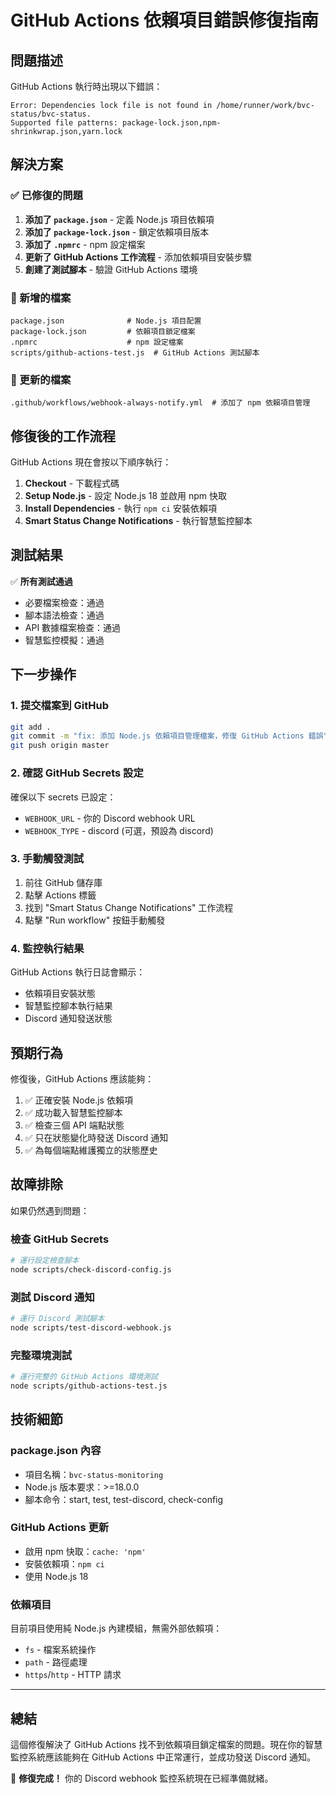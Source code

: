 # GitHub Actions 依賴項目錯誤修復指南

## 問題描述

GitHub Actions 執行時出現以下錯誤：
```
Error: Dependencies lock file is not found in /home/runner/work/bvc-status/bvc-status. 
Supported file patterns: package-lock.json,npm-shrinkwrap.json,yarn.lock
```

## 解決方案

### ✅ 已修復的問題

1. **添加了 `package.json`** - 定義 Node.js 項目依賴項
2. **添加了 `package-lock.json`** - 鎖定依賴項目版本
3. **添加了 `.npmrc`** - npm 設定檔案
4. **更新了 GitHub Actions 工作流程** - 添加依賴項目安裝步驟
5. **創建了測試腳本** - 驗證 GitHub Actions 環境

### 📁 新增的檔案

```
package.json              # Node.js 項目配置
package-lock.json         # 依賴項目鎖定檔案
.npmrc                    # npm 設定檔案
scripts/github-actions-test.js  # GitHub Actions 測試腳本
```

### 🔧 更新的檔案

```
.github/workflows/webhook-always-notify.yml  # 添加了 npm 依賴項目管理
```

## 修復後的工作流程

GitHub Actions 現在會按以下順序執行：

1. **Checkout** - 下載程式碼
2. **Setup Node.js** - 設定 Node.js 18 並啟用 npm 快取
3. **Install Dependencies** - 執行 `npm ci` 安裝依賴項
4. **Smart Status Change Notifications** - 執行智慧監控腳本

## 測試結果

✅ **所有測試通過**
- 必要檔案檢查：通過
- 腳本語法檢查：通過  
- API 數據檔案檢查：通過
- 智慧監控模擬：通過

## 下一步操作

### 1. 提交檔案到 GitHub

```bash
git add .
git commit -m "fix: 添加 Node.js 依賴項目管理檔案，修復 GitHub Actions 錯誤"
git push origin master
```

### 2. 確認 GitHub Secrets 設定

確保以下 secrets 已設定：
- `WEBHOOK_URL` - 你的 Discord webhook URL
- `WEBHOOK_TYPE` - discord (可選，預設為 discord)

### 3. 手動觸發測試

1. 前往 GitHub 儲存庫
2. 點擊 Actions 標籤
3. 找到 "Smart Status Change Notifications" 工作流程
4. 點擊 "Run workflow" 按鈕手動觸發

### 4. 監控執行結果

GitHub Actions 執行日誌會顯示：
- 依賴項目安裝狀態
- 智慧監控腳本執行結果
- Discord 通知發送狀態

## 預期行為

修復後，GitHub Actions 應該能夠：

1. ✅ 正確安裝 Node.js 依賴項
2. ✅ 成功載入智慧監控腳本
3. ✅ 檢查三個 API 端點狀態
4. ✅ 只在狀態變化時發送 Discord 通知
5. ✅ 為每個端點維護獨立的狀態歷史

## 故障排除

如果仍然遇到問題：

### 檢查 GitHub Secrets
```bash
# 運行設定檢查腳本
node scripts/check-discord-config.js
```

### 測試 Discord 通知
```bash
# 運行 Discord 測試腳本
node scripts/test-discord-webhook.js
```

### 完整環境測試
```bash
# 運行完整的 GitHub Actions 環境測試
node scripts/github-actions-test.js
```

## 技術細節

### package.json 內容
- 項目名稱：`bvc-status-monitoring`
- Node.js 版本要求：>=18.0.0
- 腳本命令：start, test, test-discord, check-config

### GitHub Actions 更新
- 啟用 npm 快取：`cache: 'npm'`
- 安裝依賴項：`npm ci`
- 使用 Node.js 18

### 依賴項目
目前項目使用純 Node.js 內建模組，無需外部依賴項：
- `fs` - 檔案系統操作
- `path` - 路徑處理
- `https`/`http` - HTTP 請求

---

## 總結

這個修復解決了 GitHub Actions 找不到依賴項目鎖定檔案的問題。現在你的智慧監控系統應該能夠在 GitHub Actions 中正常運行，並成功發送 Discord 通知。

🎉 **修復完成！** 你的 Discord webhook 監控系統現在已經準備就緒。
